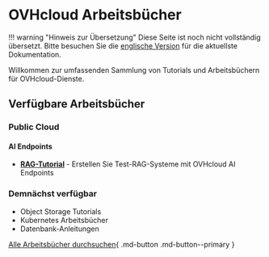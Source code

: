 # OVHcloud Arbeitsbücher

!!! warning "Hinweis zur Übersetzung"
    Diese Seite ist noch nicht vollständig übersetzt. Bitte besuchen Sie die [englische Version](/ovhcloud-workbooks/en/) für die aktuellste Dokumentation.

Willkommen zur umfassenden Sammlung von Tutorials und Arbeitsbüchern für OVHcloud-Dienste.

## Verfügbare Arbeitsbücher

### Public Cloud

#### AI Endpoints
- [**RAG-Tutorial**](/ovhcloud-workbooks/de/public-cloud/ai-endpoints/rag-tutorial/) - Erstellen Sie Test-RAG-Systeme mit OVHcloud AI Endpoints

### Demnächst verfügbar
- Object Storage Tutorials
- Kubernetes Arbeitsbücher
- Datenbank-Anleitungen

[Alle Arbeitsbücher durchsuchen](/ovhcloud-workbooks/de/public-cloud/){ .md-button .md-button--primary }
